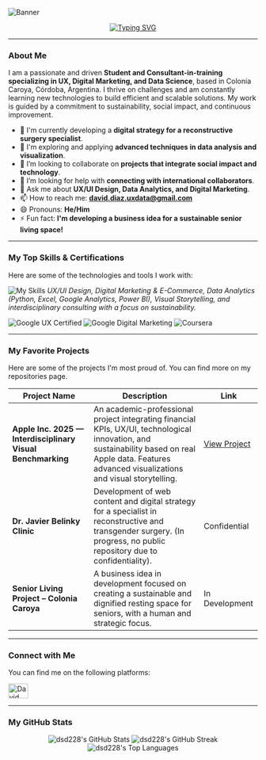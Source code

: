 ![Banner](./banner.png)
<div align="center">
  <a href="https://github.com/dsd228">
  <img src="https://readme-typing-svg.herokuapp.com?font=Roboto&size=23&pause=1000&color=24292E&width=435&lines=Hi+there+%F0%9F%91%8B%2C+I'm+David+Sebastian+Diaz;Welcome+to+my+GitHub+Profile!" alt="Typing SVG" />
  </a>
</div>

---

### About Me

I am a passionate and driven **Student and Consultant-in-training specializing in UX, Digital Marketing, and Data Science**, based in Colonia Caroya, Córdoba, Argentina. I thrive on challenges and am constantly learning new technologies to build efficient and scalable solutions. My work is guided by a commitment to sustainability, social impact, and continuous improvement.

- 🔭 I'm currently developing a **digital strategy for a reconstructive surgery specialist**.
- 🌱 I'm exploring and applying **advanced techniques in data analysis and visualization**.
- 👯 I’m looking to collaborate on **projects that integrate social impact and technology**.
- 🤔 I’m looking for help with **connecting with international collaborators**.
- 💬 Ask me about **UX/UI Design, Data Analytics, and Digital Marketing**.
- 📫 How to reach me: **david.diaz.uxdata@gmail.com**
- 😄 Pronouns: **He/Him**
- ⚡ Fun fact: **I'm developing a business idea for a sustainable senior living space!**

---

### My Top Skills & Certifications

Here are some of the technologies and tools I work with:

![My Skills](https://skillicons.dev/icons?i=python,figma,google,powerbi,ps,ai,idea)
*UX/UI Design, Digital Marketing & E-Commerce, Data Analytics (Python, Excel, Google Analytics, Power BI), Visual Storytelling, and interdisciplinary consulting with a focus on sustainability.*

![Google UX Certified](https://img.shields.io/badge/Google-UX%20Design-blue)
![Google Digital Marketing](https://img.shields.io/badge/Google-Digital%20Marketing-green)
![Coursera](https://img.shields.io/badge/Coursera-Professional%20Certificate-yellow)

---

### My Favorite Projects

Here are some of the projects I'm most proud of. You can find more on my repositories page.

| Project Name | Description | Link |
|--------------|-------------|------|
| **Apple Inc. 2025 — Interdisciplinary Visual Benchmarking**  | An academic-professional project integrating financial KPIs, UX/UI, technological innovation, and sustainability based on real Apple data. Features advanced visualizations and visual storytelling. | [View Project](https://github.com/dsd228/presentation) |
| **Dr. Javier Belinky Clinic**  | Development of web content and digital strategy for a specialist in reconstructive and transgender surgery. (In progress, no public repository due to confidentiality). | Confidential |
| **Senior Living Project – Colonia Caroya**  | A business idea in development focused on creating a sustainable and dignified resting space for seniors, with a human and strategic focus. | In Development |

---

### Connect with Me

You can find me on the following platforms:

<p align="left">
<a href="https://linkedin.com/in/david-data-conecta" target="blank"><img align="center" src="https://raw.githubusercontent.com/rahuldkjain/github-profile-readme-generator/master/src/images/icons/Social/linked-in-alt.svg" alt="David Sebastian Diaz's LinkedIn" height="30" width="40" /></a>
</p>

---

### My GitHub Stats

<p align="center">
  <img src="https://github-readme-stats.vercel.app/api?username=dsd228&show_icons=true&theme=radical" alt="dsd228's GitHub Stats" />
  <img src="https://github-readme-streak-stats.herokuapp.com/?user=dsd228&theme=radical" alt="dsd228's GitHub Streak" />
  <img src="https://github-readme-stats.vercel.app/api/top-langs/?username=dsd228&layout=compact&theme=radical" alt="dsd228's Top Languages" />
</p>
